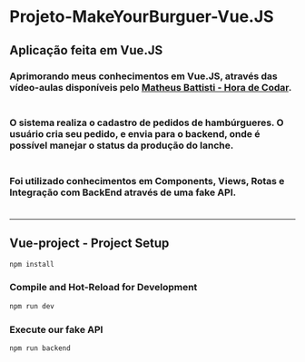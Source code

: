 # Projeto-MakeYourBurguer-Vue.JS
 
## Aplicação feita em Vue.JS

### Aprimorando meus conhecimentos em Vue.JS, através das vídeo-aulas disponíveis pelo [Matheus Battisti - Hora de Codar](https://www.youtube.com/watch?v=wsAQQioPIJs&list=PLnDvRpP8BnezDglaAvtWgQXzsOmXUuRHL&index=1&ab_channel=MatheusBattisti-HoradeCodar). <br><br>

### O sistema realiza o cadastro de pedidos de <b>hambúrgueres</b>. O usuário cria seu pedido, e envia para o backend, onde é possível manejar o status da produção do lanche. <br><br>

### Foi utilizado conhecimentos em Components, Views, Rotas e Integração com BackEnd através de uma fake API.<br><br>

 
<hr></hr>

## Vue-project - Project Setup

```sh
npm install
```

### Compile and Hot-Reload for Development

```sh
npm run dev
```

### Execute our fake API

```sh
npm run backend
```